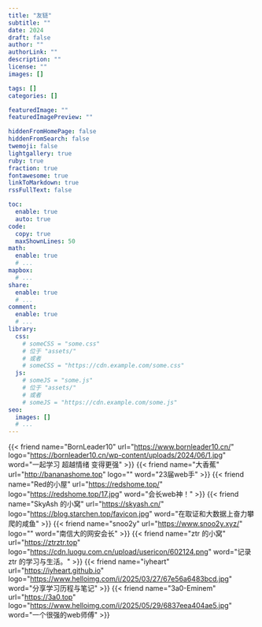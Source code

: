 ```yaml
---
title: "友链"
subtitle: ""
date: 2024
draft: false
author: ""
authorLink: ""
description: ""
license: ""
images: []

tags: []
categories: []

featuredImage: ""
featuredImagePreview: ""

hiddenFromHomePage: false
hiddenFromSearch: false
twemoji: false
lightgallery: true
ruby: true
fraction: true
fontawesome: true
linkToMarkdown: true
rssFullText: false

toc:
  enable: true
  auto: true
code:
  copy: true
  maxShownLines: 50
math:
  enable: true
  # ...
mapbox:
  # ...
share:
  enable: true
  # ...
comment:
  enable: true
  # ...
library:
  css:
    # someCSS = "some.css"
    # 位于 "assets/"
    # 或者
    # someCSS = "https://cdn.example.com/some.css"
  js:
    # someJS = "some.js"
    # 位于 "assets/"
    # 或者
    # someJS = "https://cdn.example.com/some.js"
seo:
  images: []
  # ...
---
```


<div class="flink" id="article-container">
<div class="friend-list-div" >

{{< friend name="BornLeader10" url="https://www.bornleader10.cn/" logo="https://bornleader10.cn/wp-content/uploads/2024/06/1.jpg" word="一起学习 超越情绪 变得更强" >}}
{{< friend name="大香蕉" url="http://bananashome.top" logo="" word="23届web手" >}}
{{< friend name="Red的小屋" url="https://redshome.top/" logo="https://redshome.top/17.jpg" word="会长web神！" >}}
{{< friend name="SkyAsh 的小窝" url="https://skyash.cn/" logo="https://blog.starchen.top/favicon.jpg" word="在取证和大数据上奋力攀爬的咸鱼" >}}
{{< friend name="snoo2y" url="https://www.snoo2y.xyz/" logo="" word="南信大的网安会长" >}}
{{< friend name="ztr 的小窝" url="https://ztrztr.top" logo="https://cdn.luogu.com.cn/upload/usericon/602124.png" word="记录 ztr 的学习与生活。" >}}
{{< friend name="iyheart" url="https://iyheart.github.io" logo="https://www.helloimg.com/i/2025/03/27/67e56a6483bcd.jpg" word="分享学习历程与笔记" >}}
{{< friend name="3a0-Eminem" url="https://3a0.top" logo="https://www.helloimg.com/i/2025/05/29/6837eea404ae5.jpg" word="一个很强的web师傅" >}}
</div>
</div>
